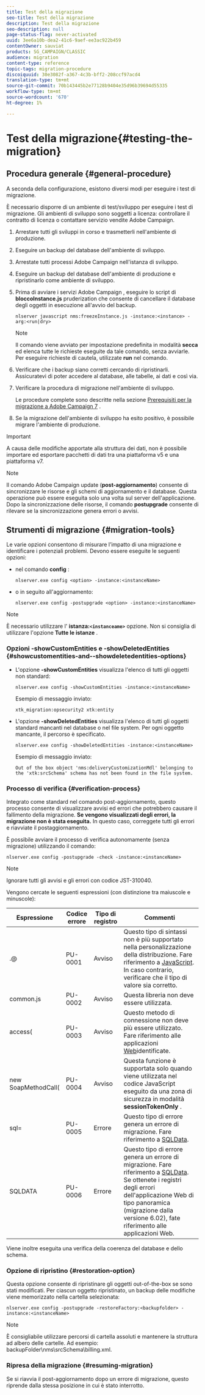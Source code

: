 ```yaml
---
title: Test della migrazione
seo-title: Test della migrazione
description: Test della migrazione
seo-description: null
page-status-flag: never-activated
uuid: 3ee6a10b-dea2-41c6-9aef-ee3ac922b459
contentOwner: sauviat
products: SG_CAMPAIGN/CLASSIC
audience: migration
content-type: reference
topic-tags: migration-procedure
discoiquuid: 30e3082f-a367-4c3b-bff2-208ccf97acd4
translation-type: tm+mt
source-git-commit: 70b143445b2e77128b9404e35d96b39694d55335
workflow-type: tm+mt
source-wordcount: '670'
ht-degree: 1%

---
```



# Test della migrazione{#testing-the-migration}

## Procedura generale {#general-procedure}

A seconda della configurazione, esistono diversi modi per eseguire i test di migrazione.

È necessario disporre di un ambiente di test/sviluppo per eseguire i test di migrazione. Gli ambienti di sviluppo sono soggetti a licenza: controllare il contratto di licenza o contattare  servizio vendite Adobe Campaign.

1. Arrestare tutti gli sviluppi in corso e trasmetterli nell&#39;ambiente di produzione.
1. Eseguire un backup del database dell&#39;ambiente di sviluppo.
1. Arrestate tutti  processi Adobe Campaign nell&#39;istanza di sviluppo.
1. Eseguire un backup del database dell&#39;ambiente di produzione e ripristinarlo come ambiente di sviluppo.
1. Prima di avviare i servizi Adobe Campaign , eseguire lo script di **bloccoInstance.js** pruderization che consente di cancellare il database degli oggetti in esecuzione all&#39;avvio del backup.

   ```
   nlserver javascript nms:freezeInstance.js -instance:<instance> -arg:<run|dry>
   ```

   >[!NOTE]
   >
   >Il comando viene avviato per impostazione predefinita in modalità **secca** ed elenca tutte le richieste eseguite da tale comando, senza avviarle. Per eseguire richieste di cautela, utilizzate **run** nel comando.

1. Verificare che i backup siano corretti cercando di ripristinarli. Assicuratevi di poter accedere al database, alle tabelle, ai dati e così via.
1. Verificare la procedura di migrazione nell&#39;ambiente di sviluppo.

   Le procedure complete sono descritte nella sezione [Prerequisiti per la migrazione a  Adobe Campaign 7](../../migration/using/prerequisites-for-migration-to-adobe-campaign-7.md) .

1. Se la migrazione dell&#39;ambiente di sviluppo ha esito positivo, è possibile migrare l&#39;ambiente di produzione.

>[!IMPORTANT]
>
>A causa delle modifiche apportate alla struttura dei dati, non è possibile importare ed esportare pacchetti di dati tra una piattaforma v5 e una piattaforma v7.

>[!NOTE]
>
>Il comando  Adobe Campaign update (**post-aggiornamento**) consente di sincronizzare le risorse e gli schemi di aggiornamento e il database. Questa operazione può essere eseguita solo una volta sul server dell&#39;applicazione. Dopo la sincronizzazione delle risorse, il comando **postupgrade** consente di rilevare se la sincronizzazione genera errori o avvisi.

## Strumenti di migrazione {#migration-tools}

Le varie opzioni consentono di misurare l’impatto di una migrazione e identificare i potenziali problemi. Devono essere eseguite le seguenti opzioni:

* nel comando **config** :

   ```
   nlserver.exe config <option> -instance:<instanceName>
   ```

* o in seguito all&#39;aggiornamento:

   ```
   nlserver.exe config -postupgrade <option> -instance:<instanceName>
   ```

>[!NOTE]
>
>È necessario utilizzare l&#39; **istanza:`<instanceame>`** opzione. Non si consiglia di utilizzare l&#39;opzione **Tutte le istanze** .

### Opzioni -showCustomEntities e -showDeletedEntities {#showcustomentities-and--showdeletedentities-options}

* L&#39;opzione **-showCustomEntities** visualizza l&#39;elenco di tutti gli oggetti non standard:

   ```
   nlserver.exe config -showCustomEntities -instance:<instanceName>
   ```

   Esempio di messaggio inviato:

   ```
   xtk_migration:opsecurity2 xtk:entity
   ```

* L&#39;opzione **-showDeletedEntities** visualizza l&#39;elenco di tutti gli oggetti standard mancanti nel database o nel file system. Per ogni oggetto mancante, il percorso è specificato.

   ```
   nlserver.exe config -showDeletedEntities -instance:<instanceName>
   ```

   Esempio di messaggio inviato:

   ```
   Out of the box object 'nms:deliveryCustomizationMdl' belonging to the 'xtk:srcSchema' schema has not been found in the file system.
   ```

### Processo di verifica {#verification-process}

Integrato come standard nel comando post-aggiornamento, questo processo consente di visualizzare avvisi ed errori che potrebbero causare il fallimento della migrazione. **Se vengono visualizzati degli errori, la migrazione non è stata eseguita.** In questo caso, correggete tutti gli errori e riavviate il postaggiornamento.

È possibile avviare il processo di verifica autonomamente (senza migrazione) utilizzando il comando:

```
nlserver.exe config -postupgrade -check -instance:<instanceName>
```

>[!NOTE]
>
>Ignorare tutti gli avvisi e gli errori con codice JST-310040.

Vengono cercate le seguenti espressioni (con distinzione tra maiuscole e minuscole):

<table> 
 <thead> 
  <tr> 
   <th> Espressione<br /> </th> 
   <th> Codice errore<br /> </th> 
   <th> Tipo di registro<br /> </th> 
   <th> Commenti<br /> </th> 
  </tr> 
 </thead> 
 <tbody> 
  <tr> 
   <td> .@<br /> </td> 
   <td> PU-0001<br /> </td> 
   <td> Avviso<br /> </td> 
   <td> Questo tipo di sintassi non è più supportato nella personalizzazione della distribuzione. Fare riferimento a <a href="../../migration/using/general-configurations.md#javascript" target="_blank">JavaScript</a>. In caso contrario, verificare che il tipo di valore sia corretto.<br /> </td> 
  </tr> 
  <tr> 
   <td> common.js<br /> </td> 
   <td> PU-0002<br /> </td> 
   <td> Avviso<br /> </td> 
   <td> Questa libreria non deve essere utilizzata.<br /> </td> 
  </tr> 
  <tr> 
   <td> access(<br /> </td> 
   <td> PU-0003<br /> </td> 
   <td> Avviso<br /> </td> 
   <td> Questo metodo di connessione non deve più essere utilizzato. Fare riferimento alle applicazioni <a href="../../migration/using/general-configurations.md#identified-web-applications" target="_blank">Web</a>identificate.<br /> </td> 
  </tr> 
  <tr> 
   <td> new SoapMethodCall(<br /> </td> 
   <td> PU-0004<br /> </td> 
   <td> Avviso<br /> </td> 
   <td> Questa funzione è supportata solo quando viene utilizzata nel codice JavaScript eseguito da una zona di sicurezza in modalità <strong>sessionTokenOnly</strong> .<br /> </td> 
  </tr> 
  <tr> 
   <td> sql=<br /> </td> 
   <td> PU-0005<br /> </td> 
   <td> Errore<br /> </td> 
   <td> Questo tipo di errore genera un errore di migrazione. Fare riferimento a <a href="../../migration/using/general-configurations.md#sqldata" target="_blank">SQLData</a>.<br /> </td> 
  </tr> 
  <tr> 
   <td> SQLDATA<br /> </td> 
   <td> PU-0006<br /> </td> 
   <td> Errore<br /> </td> 
   <td> Questo tipo di errore genera un errore di migrazione. Fare riferimento a <a href="../../migration/using/general-configurations.md#sqldata" target="_blank">SQLData</a>. Se ottenete i registri degli errori dell'applicazione Web di tipo panoramica (migrazione dalla versione 6.02), fate riferimento alle applicazioni <a href="../../migration/using/specific-configurations-in-v6-02.md#web-applications" target="_blank"></a>Web.<br /> </td> 
  </tr> 
 </tbody> 
</table>

Viene inoltre eseguita una verifica della coerenza del database e dello schema.

### Opzione di ripristino {#restoration-option}

Questa opzione consente di ripristinare gli oggetti out-of-the-box se sono stati modificati. Per ciascun oggetto ripristinato, un backup delle modifiche viene memorizzato nella cartella selezionata:

```
nlserver.exe config -postupgrade -restoreFactory:<backupfolder> -instance:<instanceName>
```

>[!NOTE]
>
>È consigliabile utilizzare percorsi di cartella assoluti e mantenere la struttura ad albero delle cartelle. Ad esempio: backupFolder\nms\srcSchema\billing.xml.

### Ripresa della migrazione {#resuming-migration}

Se si riavvia il post-aggiornamento dopo un errore di migrazione, questo riprende dalla stessa posizione in cui è stato interrotto.
